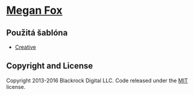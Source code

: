 # [Megan Fox](https://www.google.sk/search?q=megan+fox/) 

## Použitá šablóna

* [Creative](https://startbootstrap.com/template-overviews/creative//)

## Copyright and License

Copyright 2013-2016 Blackrock Digital LLC. Code released under the [MIT](https://github.com/BlackrockDigital/startbootstrap-bare/blob/gh-pages/LICENSE) license.

